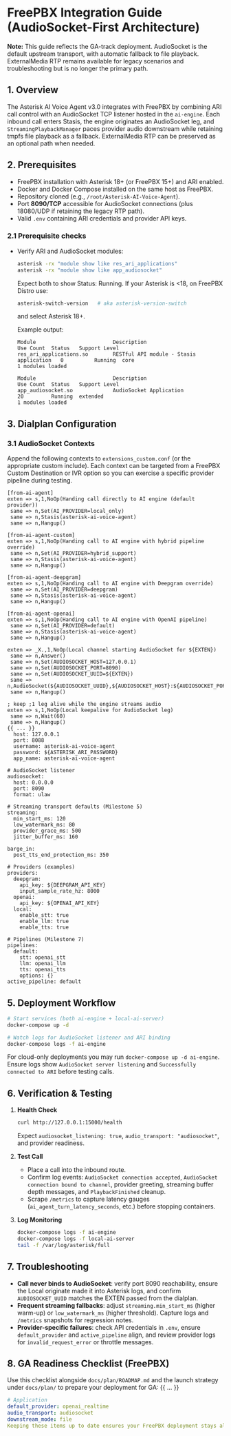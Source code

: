 # FreePBX Integration Guide (AudioSocket-First Architecture)

**Note:** This guide reflects the GA-track deployment. AudioSocket is the default upstream transport, with automatic fallback to file playback. ExternalMedia RTP remains available for legacy scenarios and troubleshooting but is no longer the primary path.

## 1. Overview

The Asterisk AI Voice Agent v3.0 integrates with FreePBX by combining ARI call control with an AudioSocket TCP listener hosted in the `ai-engine`. Each inbound call enters Stasis, the engine originates an AudioSocket leg, and `StreamingPlaybackManager` paces provider audio downstream while retaining tmpfs file playback as a fallback. ExternalMedia RTP can be preserved as an optional path when needed.

## 2. Prerequisites

- FreePBX installation with Asterisk 18+ (or FreePBX 15+) and ARI enabled.
- Docker and Docker Compose installed on the same host as FreePBX.
- Repository cloned (e.g., `/root/Asterisk-AI-Voice-Agent`).
- Port **8090/TCP** accessible for AudioSocket connections (plus 18080/UDP if retaining the legacy RTP path).
- Valid `.env` containing ARI credentials and provider API keys.

### 2.1 Prerequisite checks

- Verify ARI and AudioSocket modules:
  ```bash
  asterisk -rx "module show like res_ari_applications"
  asterisk -rx "module show like app_audiosocket"
  ```
  Expect both to show Status: Running. If your Asterisk is <18, on FreePBX Distro use:
  ```bash
  asterisk-switch-version   # aka asterisk-version-switch
  ```
  and select Asterisk 18+.

  Example output:
  ```
  Module                         Description                               Use Count  Status   Support Level
  res_ari_applications.so        RESTful API module - Stasis application   0          Running  core
  1 modules loaded

  Module                         Description                               Use Count  Status   Support Level
  app_audiosocket.so             AudioSocket Application                    20         Running  extended
  1 modules loaded
  ```

## 3. Dialplan Configuration

### 3.1 AudioSocket Contexts

Append the following contexts to `extensions_custom.conf` (or the appropriate custom include). Each context can be targeted from a FreePBX Custom Destination or IVR option so you can exercise a specific provider pipeline during testing.

```asterisk
[from-ai-agent]
exten => s,1,NoOp(Handing call directly to AI engine (default provider))
 same => n,Set(AI_PROVIDER=local_only)
 same => n,Stasis(asterisk-ai-voice-agent)
 same => n,Hangup()

[from-ai-agent-custom]
exten => s,1,NoOp(Handing call to AI engine with hybrid pipeline override)
 same => n,Set(AI_PROVIDER=hybrid_support)
 same => n,Stasis(asterisk-ai-voice-agent)
 same => n,Hangup()

[from-ai-agent-deepgram]
exten => s,1,NoOp(Handing call to AI engine with Deepgram override)
 same => n,Set(AI_PROVIDER=deepgram)
 same => n,Stasis(asterisk-ai-voice-agent)
 same => n,Hangup()

[from-ai-agent-openai]
exten => s,1,NoOp(Handing call to AI engine with OpenAI pipeline)
 same => n,Set(AI_PROVIDER=default)
 same => n,Stasis(asterisk-ai-voice-agent)
 same => n,Hangup()

exten => _X.,1,NoOp(Local channel starting AudioSocket for ${EXTEN})
 same => n,Answer()
 same => n,Set(AUDIOSOCKET_HOST=127.0.0.1)
 same => n,Set(AUDIOSOCKET_PORT=8090)
 same => n,Set(AUDIOSOCKET_UUID=${EXTEN})
 same => n,AudioSocket(${AUDIOSOCKET_UUID},${AUDIOSOCKET_HOST}:${AUDIOSOCKET_PORT},ulaw)
 same => n,Hangup()

; keep ;1 leg alive while the engine streams audio
exten => s,1,NoOp(Local keepalive for AudioSocket leg)
 same => n,Wait(60)
 same => n,Hangup()
{{ ... }}
  host: 127.0.0.1
  port: 8088
  username: asterisk-ai-voice-agent
  password: ${ASTERISK_ARI_PASSWORD}
  app_name: asterisk-ai-voice-agent

# AudioSocket listener
audiosocket:
  host: 0.0.0.0
  port: 8090
  format: ulaw

# Streaming transport defaults (Milestone 5)
streaming:
  min_start_ms: 120
  low_watermark_ms: 80
  provider_grace_ms: 500
  jitter_buffer_ms: 160

barge_in:
  post_tts_end_protection_ms: 350

# Providers (examples)
providers:
  deepgram:
    api_key: ${DEEPGRAM_API_KEY}
    input_sample_rate_hz: 8000
  openai:
    api_key: ${OPENAI_API_KEY}
  local:
    enable_stt: true
    enable_llm: true
    enable_tts: true

# Pipelines (Milestone 7)
pipelines:
  default:
    stt: openai_stt
    llm: openai_llm
    tts: openai_tts
    options: {}
active_pipeline: default
```

## 5. Deployment Workflow

```bash
# Start services (both ai-engine + local-ai-server)
docker-compose up -d

# Watch logs for AudioSocket listener and ARI binding
docker-compose logs -f ai-engine
```

For cloud-only deployments you may run `docker-compose up -d ai-engine`. Ensure logs show `AudioSocket server listening` and `Successfully connected to ARI` before testing calls.

## 6. Verification & Testing

1. **Health Check**
   ```bash
   curl http://127.0.0.1:15000/health
   ```
   Expect `audiosocket_listening: true`, `audio_transport: "audiosocket"`, and provider readiness.

2. **Test Call**
   - Place a call into the inbound route.
   - Confirm log events: `AudioSocket connection accepted`, `AudioSocket connection bound to channel`, provider greeting, streaming buffer depth messages, and `PlaybackFinished` cleanup.
   - Scrape `/metrics` to capture latency gauges (`ai_agent_turn_latency_seconds`, etc.) before stopping containers.

3. **Log Monitoring**
   ```bash
   docker-compose logs -f ai-engine
   docker-compose logs -f local-ai-server
   tail -f /var/log/asterisk/full

## 7. Troubleshooting

- **Call never binds to AudioSocket**: verify port 8090 reachability, ensure the Local originate made it into Asterisk logs, and confirm `AUDIOSOCKET_UUID` matches the EXTEN passed from the dialplan.
- **Frequent streaming fallbacks**: adjust `streaming.min_start_ms` (higher warm-up) or `low_watermark_ms` (higher threshold). Capture logs and `/metrics` snapshots for regression notes.
- **Provider-specific failures**: check API credentials in `.env`, ensure `default_provider` and `active_pipeline` align, and review provider logs for `invalid_request_error` or throttle messages.

## 8. GA Readiness Checklist (FreePBX)

Use this checklist alongside `docs/plan/ROADMAP.md` and the launch strategy under `docs/plan/` to prepare your deployment for GA:
{{ ... }}
```yaml
# Application
default_provider: openai_realtime
audio_transport: audiosocket
downstream_mode: file
Keeping these items up to date ensures your FreePBX deployment stays aligned with the broader GA readiness plan.
